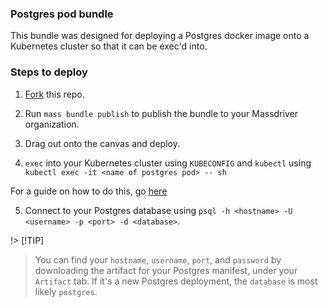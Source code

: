 ### Postgres pod bundle

This bundle was designed for deploying a Postgres docker image onto a Kubernetes cluster so that it can be exec'd into.

### Steps to deploy

1. [Fork](https://github.com/mclacore/postgres-bundle/fork) this repo.

2. Run `mass bundle publish` to publish the bundle to your Massdriver organization.

3. Drag out onto the canvas and deploy.

4. `exec` into your Kubernetes cluster using `KUBECONFIG` and `kubectl` using `kubectl exec -it <name of postgres pod> -- sh`

For a guide on how to do this, go [here](https://docs.massdriver.cloud/runbooks/kubernetes/access)

5. Connect to your Postgres database using `psql -h <hostname> -U <username> -p <port> -d <database>`.

!> [!TIP]
> You can find your `hostname`, `username`, `port`, and `password` by downloading the artifact for your Postgres manifest, under your `Artifact` tab. If it's a new Postgres deployment, the `database` is most likely `postgres`.
